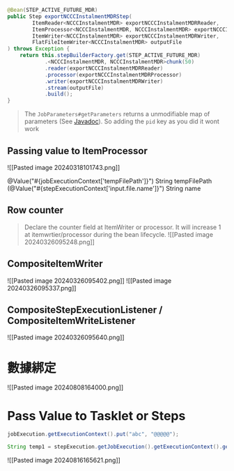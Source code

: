 ```java
@Bean(STEP_ACTIVE_FUTURE_MDR)
public Step exportNCCCInstalmentMDRStep(
        ItemReader<NCCCInstalmentMDR> exportNCCCInstalmentMDRReader,
        ItemProcessor<NCCCInstalmentMDR, NCCCInstalmentMDR> exportNCCCInstalmentMDRProcessor,
        ItemWriter<NCCCInstalmentMDR> exportNCCCInstalmentMDRWriter,
        FlatFileItemWriter<NCCCInstalmentMDR> outputFile
) throws Exception {
    return this.stepBuilderFactory.get(STEP_ACTIVE_FUTURE_MDR)
            .<NCCCInstalmentMDR, NCCCInstalmentMDR>chunk(50)
            .reader(exportNCCCInstalmentMDRReader)
            .processor(exportNCCCInstalmentMDRProcessor)
            .writer(exportNCCCInstalmentMDRWriter)
            .stream(outputFile)
            .build();
}
```

> The `JobParameters#getParameters` returns a unmodifiable map of parameters (See [Javadoc](https://docs.spring.io/spring-batch/4.1.x/api/org/springframework/batch/core/JobParameters.html#getParameters--)). So adding the `pid` key as you did it wont work

## Passing value to ItemProcessor

![[Pasted image 20240318101743.png]]

@Value("#{jobExecutionContext['tempFilePath']}") String tempFilePath
(@Value("#{stepExecutionContext['input.file.name']}") String name

## Row counter

> Declare the counter field at ItemWriter or processor. It will increase 1 at itemwrtier/processor during the bean lifecycle.
> ![[Pasted image 20240326095248.png]]

## CompositeItemWriter

![[Pasted image 20240326095402.png]]
![[Pasted image 20240326095337.png]]

## CompositeStepExecutionListener / CompositeItemWriteListener

![[Pasted image 20240326095640.png]]

# 數據綁定

![[Pasted image 20240808164000.png]]

# Pass Value to Tasklet or Steps

```java
jobExecution.getExecutionContext().put("abc", "@@@@@");
```


```java
String temp1 = stepExecution.getJobExecution().getExecutionContext().getString(BatchJobConstant.UPLOAD_MINIO_PATH);
```

![[Pasted image 20240816165621.png]]